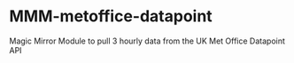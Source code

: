 # MMM-metoffice-datapoint
Magic Mirror Module to pull 3 hourly data from the UK Met Office Datapoint API
